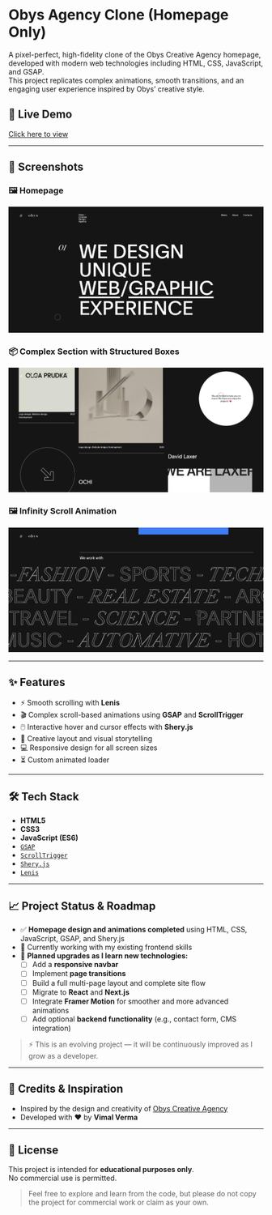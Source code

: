 # Obys Agency Clone (Homepage Only)

A pixel-perfect, high-fidelity clone of the Obys Creative Agency homepage, developed with modern web technologies including HTML, CSS, JavaScript, and GSAP.  
This project replicates complex animations, smooth transitions, and an engaging user experience inspired by Obys’ creative style.

## 🚀 Live Demo
[Click here to view](https://obys-agency-vimal.vercel.app)

---

## 📸 Screenshots

### 🖼 Homepage
<img src="IMG/README-IMGs/homepage.png" alt="Homepage" width="600" />

### 📦 Complex Section with Structured Boxes
<img src="IMG/README-IMGs/structure2.png" alt="structure" width="600" />

### 🖼 Infinity Scroll Animation
<img src="IMG/README-IMGs/infinity.png" alt="infinity" width="600" />

---

## ✨ Features

- ⚡ Smooth scrolling with **Lenis**
- 🎬 Complex scroll-based animations using **GSAP** and **ScrollTrigger**
- 🖱️ Interactive hover and cursor effects with **Shery.js**
- 🧠 Creative layout and visual storytelling
- 💻 Responsive design for all screen sizes
- ⏳ Custom animated loader

---

## 🛠️ Tech Stack

- **HTML5**
- **CSS3**
- **JavaScript (ES6)**
- [`GSAP`](https://greensock.com/gsap/)
- [`ScrollTrigger`](https://greensock.com/scrolltrigger/)
- [`Shery.js`](https://github.com/sheryianscodingschool/sheryjs)
- [`Lenis`](https://github.com/darkroomengineering/lenis)

---

## 📈 Project Status & Roadmap

- ✅ **Homepage design and animations completed** using HTML, CSS, JavaScript, GSAP, and Shery.js  
- 🔄 Currently working with my existing frontend skills
- 🚧 **Planned upgrades as I learn new technologies:**
  - [ ] Add a **responsive navbar**
  - [ ] Implement **page transitions**
  - [ ] Build a full multi-page layout and complete site flow
  - [ ] Migrate to **React** and **Next.js**
  - [ ] Integrate **Framer Motion** for smoother and more advanced animations
  - [ ] Add optional **backend functionality** (e.g., contact form, CMS integration)

> ⚡ This is an evolving project — it will be continuously improved as I grow as a developer.

---

## 🤝 Credits & Inspiration

- Inspired by the design and creativity of [Obys Creative Agency](https://obys.agency)
- Developed with ❤️ by **Vimal Verma**

---

## 📜 License

This project is intended for **educational purposes only**.  
No commercial use is permitted.

> Feel free to explore and learn from the code, but please do not copy the project for commercial work or claim as your own.

